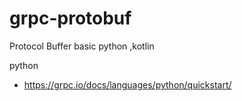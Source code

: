 # grpc-protobuf
Protocol Buffer basic python ,kotlin

python 
 - https://grpc.io/docs/languages/python/quickstart/ 
